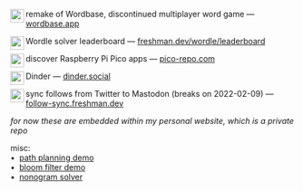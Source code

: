 remake of Wordbase, discontinued multiplayer word game —
[<img align="left" src="https://wordbase.app/raw/wordbase/favicon.png" width="24">wordbase.app](https://wordbase.app)  

Wordle solver leaderboard —
[<img align="left" src="https://freshman.dev/icon.png" width="24">freshman.dev/wordle/leaderboard](https://freshman.dev/wordle/leaderboard)  

discover Raspberry Pi Pico apps —
[<img align="left" src="https://freshman.dev/raw/pico-repo/icon.png" width="24">pico-repo.com](https://pico-repo.com)  

Dinder —
[<img align="left" src="https://freshman.dev/raw/dinder/icon.png" width="24">dinder.social](https://dinder.social) 

sync follows from Twitter to Mastodon (breaks on 2022-02-09) —
[<img align="left" src="https://freshman.dev/raw/follow-sync/icon.png" width="24">follow-sync.freshman.dev](https://follow-sync.freshman.dev)   

_for now these are embedded within my personal website, which is a private repo_  

misc:  
•&nbsp; [path planning demo](https://paths.freshman.dev)  
•&nbsp; [bloom filter demo](https://bloom.freshman.dev)  
•&nbsp; [nonogram solver](https://nonogram.freshman.dev)  

<!--
Hi there 👋

**cfreshman/cfreshman** is a ✨ _special_ ✨ repository because its `README.md` (this file) appears on your GitHub profile.

Here are some ideas to get you started:

- 🔭 I’m currently working on ...
- 🌱 I’m currently learning ...
- 👯 I’m looking to collaborate on ...
- 🤔 I’m looking for help with ...
- 💬 Ask me about ...
- 📫 How to reach me: ...
- 😄 Pronouns: ...
- ⚡ Fun fact: ...
-->
